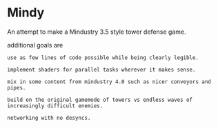 # Mindy

An attempt to make a Mindustry 3.5 style tower defense game. 

  additional goals are
  
    use as few lines of code possible while being clearly legible.
    
    implement shaders for parallel tasks wherever it makes sense.
    
    mix in some content from mindustry 4.0 such as nicer conveyors and pipes.
    
    build on the original gamemode of towers vs endless waves of increasingly difficult enemies.
    
    networking with no desyncs.
